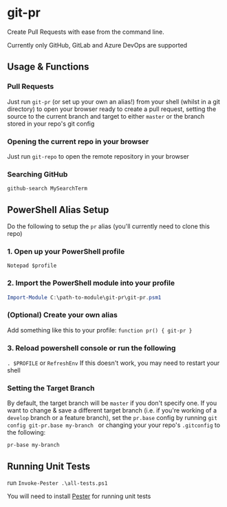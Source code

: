 # git-pr

Create Pull Requests with ease from the command line.

Currently only GitHub, GitLab and Azure DevOps are supported

## Usage & Functions

### Pull Requests

Just run
`git-pr`
(or set up your own an alias!)
from your shell (whilst in a git directory) to open your browser ready to create a pull request, setting the source to the current branch and target to either `master` or the branch stored in your repo's git config

### Opening the current repo in your browser

Just run `git-repo` to open the remote repository in your browser

### Searching GitHub

`github-search MySearchTerm`

## PowerShell Alias Setup

Do the following to setup the `pr` alias (you'll currently need to clone this repo)

### 1. Open up your PowerShell profile

`Notepad $profile`

### 2. Import the PowerShell module into your profile

``` PowerShell
Import-Module C:\path-to-module\git-pr\git-pr.psm1
```

### (Optional) Create your own alias
Add something like this to your profile: `function pr() { git-pr }` 

### 3. Reload powershell console or run the following

`. $PROFILE` or `RefreshEnv`
If this doesn't work, you may need to restart your shell

### Setting the Target Branch

By default, the target branch will be `master` if you don't specify one. If you want to change & save a different target branch (i.e.  if you're working of a `develop` branch or a feature branch), set the `pr.base` config by running `git config git-pr.base my-branch
` or changing your your repo's `.gitconfig` to the following:

`pr-base my-branch` 

## Running Unit Tests
run `Invoke-Pester .\all-tests.ps1`

You will need to install [Pester](https://github.com/pester/Pester#installation) for running unit tests
